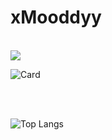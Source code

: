 # xMooddyy

<br />
<a href="https://discord.com/users/413834975347998720">
    <img src="https://discord.c99.nl/widget/theme-4/413834975347998720.png") />
</a>

<br />

![Card](https://github-readme-stats.vercel.app/api/?username=xmooddyy&title_color=4F8CC9&theme=tokyonight&show_icons=true&count_private=true&include_all_commits=true&enable_animations=true)

<br /> <br />

![Top Langs](https://github-readme-stats.vercel.app/api/top-langs/?username=xmooddyy&show_icons=true&count_private=true&enable_animations=true&layout=compact)

